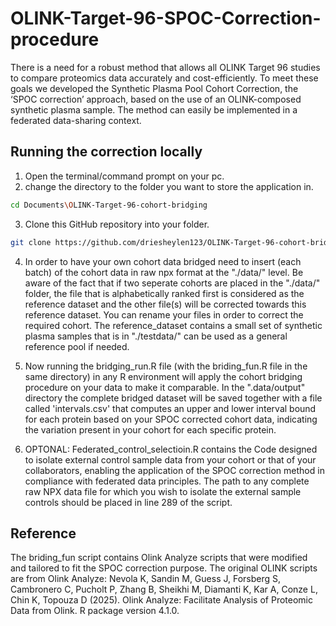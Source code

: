 # OLINK-Target-96-SPOC-Correction-procedure

There is a need for a  robust method that allows all OLINK Target 96 studies to compare proteomics data accurately and cost-efficiently. To meet these goals we developed the Synthetic Plasma Pool Cohort Correction, the ‘SPOC correction’ approach, based on the use of an OLINK-composed synthetic plasma sample. The method can easily be implemented in a federated data-sharing context.

## Running the correction locally

1. Open the terminal/command prompt on your pc.
2. change the directory to the folder you want to store the application in.
```bash
cd Documents\OLINK-Target-96-cohort-bridging
```
3. Clone this GitHub repository into your folder.
```bash
git clone https://github.com/driesheylen123/OLINK-Target-96-cohort-bridging.git
```
4. In order to have your own cohort data bridged need to insert (each batch) of the cohort data in raw npx format at the "./data/" level. Be aware of the fact that if two seperate cohorts are placed in the "./data/" folder, the file that is alphabetically ranked first is considered as the reference dataset and the other file(s) will be corrected towards this reference dataset. You can rename your files in order to correct the required cohort. The reference_dataset contains a small set of synthetic plasma samples that is  in "./testdata/" can be used as a general reference pool if needed.
   
5. Now running the bridging_run.R file (with the briding_fun.R file in the same directory) in any R environment will apply the cohort bridging procedure on your data to make it comparable. In the ".data/output" directory the complete bridged dataset will be saved together with a file called 'intervals.csv' that computes an upper and lower interval bound for each protein based on your SPOC corrected cohort data, indicating the variation present in your cohort for each specific protein.

6. OPTONAL: Federated_control_selectioin.R contains the Code designed to isolate external control sample data from your cohort or that of your collaborators, enabling the application of the SPOC correction method in compliance with federated data principles. The path to any complete raw NPX data file for which you wish to isolate the external sample controls should be placed in line 289 of the script. 


## Reference

The briding_fun script contains Olink Analyze scripts that were modified and tailored to fit the SPOC correction purpose. The original OLINK scripts are from Olink Analyze: Nevola K, Sandin M, Guess J, Forsberg S, Cambronero C, Pucholt P, Zhang B, Sheikhi M, Diamanti K, Kar A, Conze L, Chin K, Topouza D (2025). Olink Analyze: Facilitate Analysis of Proteomic Data from Olink. R package version 4.1.0.
